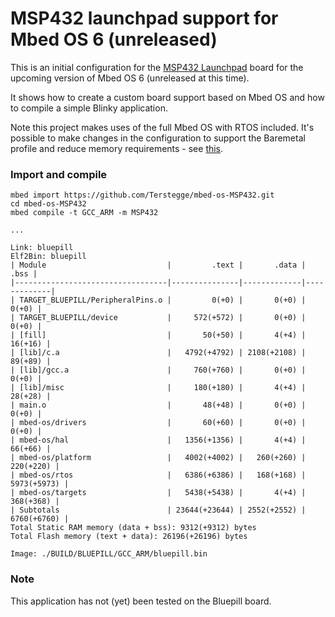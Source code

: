 # MSP432 launchpad support for Mbed OS 6 (unreleased)

This is an initial configuration for the [MSP432 Launchpad](https://www.ti.com/tool/MSP-EXP432P401R) board for the upcoming version of Mbed OS 6 (unreleased at this time).

It shows how to create a custom board support based on Mbed OS and how to compile a simple Blinky application.

Note this project makes uses of the full Mbed OS with RTOS included. It's possible to make changes in the configuration to support the Baremetal profile and reduce memory requirements - see [this](https://os.mbed.com/docs/mbed-os/v5.15/reference/mbed-os-bare-metal.html).

### Import and compile

```
mbed import https://github.com/Terstegge/mbed-os-MSP432.git
cd mbed-os-MSP432
mbed compile -t GCC_ARM -m MSP432

...

Link: bluepill
Elf2Bin: bluepill
| Module                           |         .text |       .data |        .bss |
|----------------------------------|---------------|-------------|-------------|
| TARGET_BLUEPILL/PeripheralPins.o |         0(+0) |       0(+0) |       0(+0) |
| TARGET_BLUEPILL/device           |     572(+572) |       0(+0) |       0(+0) |
| [fill]                           |       50(+50) |       4(+4) |     16(+16) |
| [lib]/c.a                        |   4792(+4792) | 2108(+2108) |     89(+89) |
| [lib]/gcc.a                      |     760(+760) |       0(+0) |       0(+0) |
| [lib]/misc                       |     180(+180) |       4(+4) |     28(+28) |
| main.o                           |       48(+48) |       0(+0) |       0(+0) |
| mbed-os/drivers                  |       60(+60) |       0(+0) |       0(+0) |
| mbed-os/hal                      |   1356(+1356) |       4(+4) |     66(+66) |
| mbed-os/platform                 |   4002(+4002) |   260(+260) |   220(+220) |
| mbed-os/rtos                     |   6386(+6386) |   168(+168) | 5973(+5973) |
| mbed-os/targets                  |   5438(+5438) |       4(+4) |   368(+368) |
| Subtotals                        | 23644(+23644) | 2552(+2552) | 6760(+6760) |
Total Static RAM memory (data + bss): 9312(+9312) bytes
Total Flash memory (text + data): 26196(+26196) bytes

Image: ./BUILD/BLUEPILL/GCC_ARM/bluepill.bin
```

### Note

This application has not (yet) been tested on the Bluepill board.
